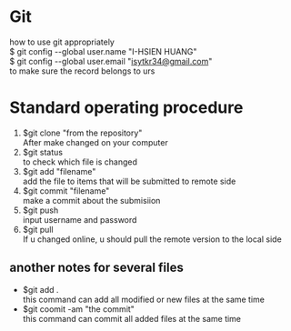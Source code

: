 
# Git
how to use git appropriately<br>
$ git config --global user.name "I-HSIEN HUANG"<br>
$ git config --global user.email "isytkr34@gmail.com"<br>
to make sure the record belongs to urs

# Standard operating procedure
1. $git clone "from the repository" <br>
After make changed on your computer <br>
2. $git status <br>
 to check which file is changed <br>
3. $git add "filename" <br>
add the file to items that will be submitted to remote side <br>
4. $git commit "filename" <br>
 make a commit about the submisiion <br>
5. $git push <br>
input username and password <br>
6. $git pull <br>
If u changed online, u should pull the remote version to the local side

## another notes for several files
+ $git add . <br>
this command can add all modified or new files at the same time  <br>
+ $git coomit -am "the commit" <br>
this command can commit all added files at the same time


